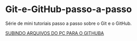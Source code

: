 # Git-e-GitHub-passo-a-passo
Série de mini tutoriais passo a passo sobre o Git e o GitHub. 

[SUBINDO ARQUIVOS DO PC PARA O GITHUBA](https://github.com/profclaudioluis/Git-e-GitHub-passo-a-passo/blob/main/Subindo%20arquivos%20do%20PC%20para%20o%20GitHub.md)
